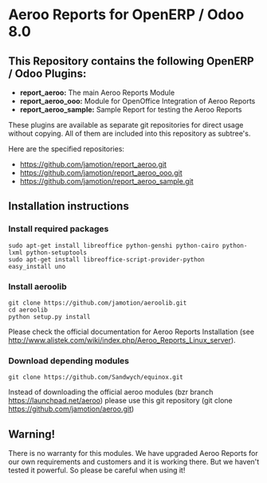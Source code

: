 Aeroo Reports for OpenERP / Odoo 8.0
====================================

This Repository contains the following OpenERP / Odoo Plugins:
--------------------------------------------------------------

- **report_aeroo:** The main Aeroo Reports Module
- **report_aeroo_ooo:** Module for OpenOffice Integration of Aeroo Reports
- **report_aeroo_sample:** Sample Report for testing the Aeroo Reports

These plugins are available as separate git repositories for direct usage without copying. All of them are included into this repository as subtree's.

Here are the specified repositories:

- https://github.com/jamotion/report_aeroo.git
- https://github.com/jamotion/report_aeroo_ooo.git
- https://github.com/jamotion/report_aeroo_sample.git

Installation instructions
-------------------------

### Install required packages

    sudo apt-get install libreoffice python-genshi python-cairo python-lxml python-setuptools
    sudo apt-get install libreoffice-script-provider-python
    easy_install uno
    
### Install aeroolib

    git clone https://github.com/jamotion/aeroolib.git
    cd aeroolib
    python setup.py install
    
Please check the official documentation for Aeroo Reports Installation
(see http://www.alistek.com/wiki/index.php/Aeroo_Reports_Linux_server).

### Download depending modules
    
    git clone https://github.com/Sandwych/equinox.git
    
    
Instead of downloading the official aeroo modules (bzr branch https://launchpad.net/aeroo) please use this git repository (git clone https://github.com/jamotion/aeroo.git)


Warning!
--------

There is no warranty for this modules. We have upgraded Aeroo Reports for our own requirements and customers and it is working there. But we haven't tested it powerful. So please be careful when using it!
